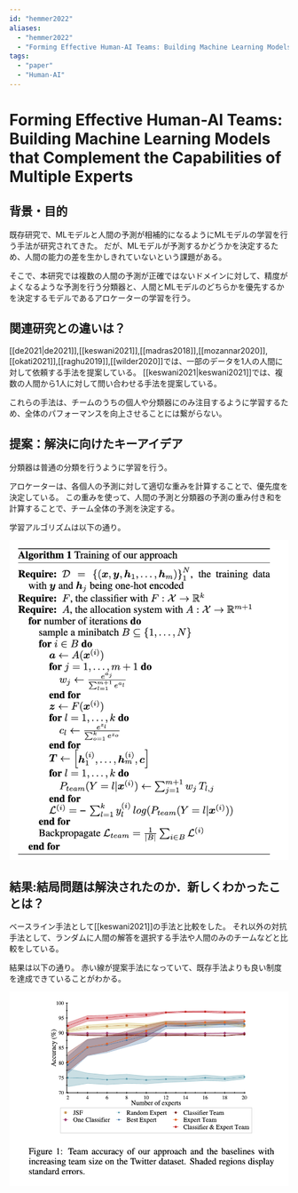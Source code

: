 ```yaml
---
id: "hemmer2022"
aliases:
  - "hemmer2022"
  - "Forming Effective Human-AI Teams: Building Machine Learning Models that Complement the Capabilities of Multiple Experts"
tags:
  - "paper"
  - "Human-AI"
---
```

# Forming Effective Human-AI Teams: Building Machine Learning Models that Complement the Capabilities of Multiple Experts

## 背景・目的

既存研究で、MLモデルと人間の予測が相補的になるようにMLモデルの学習を行う手法が研究されてきた。
だが、MLモデルが予測するかどうかを決定するため、人間の能力の差を生かしきれていないという課題がある。

そこで、本研究では複数の人間の予測が正確ではないドメインに対して、精度がよくなるような予測を行う分類器と、人間とMLモデルのどちらかを優先するかを決定するモデルであるアロケーターの学習を行う。

## 関連研究との違いは？

[[de2021|de2021]],[[keswani2021]],[[madras2018]],[[mozannar2020]],[[okati2021]],[[raghu2019]],[[wilder2020]]では、一部のデータを1人の人間に対して依頼する手法を提案している。
[[keswani2021|keswani2021]]では、複数の人間から1人に対して問い合わせる手法を提案している。

これらの手法は、チームのうちの個人や分類器にのみ注目するように学習するため、全体のパフォーマンスを向上させることには繋がらない。

## 提案：解決に向けたキーアイデア

分類器は普通の分類を行うように学習を行う。

アロケーターは、各個人の予測に対して適切な重みを計算することで、優先度を決定している。
この重みを使って、人間の予測と分類器の予測の重み付き和を計算することで、チーム全体の予測を決定する。

学習アルゴリズムは以下の通り。

![](./img/hemmer2022_alg.png)

## 結果:結局問題は解決されたのか．新しくわかったことは？

ベースライン手法として[[keswani2021]]の手法と比較をした。
それ以外の対抗手法として、ランダムに人間の解答を選択する手法や人間のみのチームなどと比較をしている。

結果は以下の通り。
赤い線が提案手法になっていて、既存手法よりも良い制度を達成できていることがわかる。

![](./img/hemmer2022_res.png)

